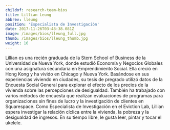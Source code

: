 ```yaml
---
childof: research-team-bios
title: Lillian Leung
abbrev: lleung
position: 'Especialista de Investigación'
date: 2017-11-26T03:48:38.081Z
image: /images/bios/lleung_full.jpg
thumb: /images/bios/lleung_thumb.jpg
weight: 16
---
```

Lillian es una recién graduada de la Stern School of Business de la Universidad de Nueva York, donde estudió Economía y Negocios Globales con una asignatura secundaria en Emprendimiento Social. Ella creció en Hong Kong y ha vivido en Chicago y Nueva York. Basándose en sus experiencias viviendo en ciudades, su tesis de pregrado utilizó datos de la Encuesta Social General para explorar el efecto de los precios de la vivienda sobre las percepciones de desigualdad. También ha trabajado con varios métodos de encuesta que realizan evaluaciones de programas para organizaciones sin fines de lucro y la investigación de clientes en Squarespace. Como Especialista de Investigación en el Eviction Lab, Lillian espera investigar la relación cíclica entre la vivienda, la pobreza y la desigualdad de ingresos. En su tiempo libre, le gusta leer, pintar y tocar el ukelele.